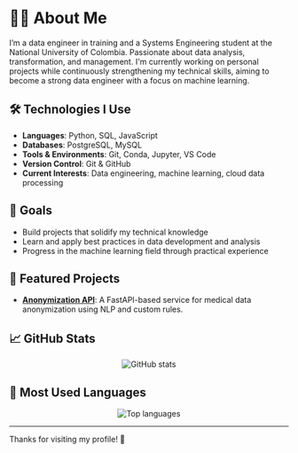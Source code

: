 # 👨‍💻 About Me

I’m a data engineer in training and a Systems Engineering student at the National University of Colombia. Passionate about data analysis, transformation, and management. I'm currently working on personal projects while continuously strengthening my technical skills, aiming to become a strong data engineer with a focus on machine learning.

## 🛠️ Technologies I Use

- **Languages**: Python, SQL, JavaScript  
- **Databases**: PostgreSQL, MySQL  
- **Tools & Environments**: Git, Conda, Jupyter, VS Code  
- **Version Control**: Git & GitHub  
- **Current Interests**: Data engineering, machine learning, cloud data processing

## 🚀 Goals

- Build projects that solidify my technical knowledge  
- Learn and apply best practices in data development and analysis  
- Progress in the machine learning field through practical experience  

## 📂 Featured Projects

- [**Anonymization API**](https://github.com/AIMedic-dev/Anonymization_api): A FastAPI-based service for medical data anonymization using NLP and custom rules.

## 📈 GitHub Stats

<p align="center">
  <img src="https://github-readme-stats.vercel.app/api?username=Juramirezlop&show_icons=true&theme=default&hide_title=true" alt="GitHub stats" />
</p>

## 🧠 Most Used Languages

<p align="center">
  <img src="https://github-readme-stats.vercel.app/api/top-langs/?username=tu_usuario&layout=compact&theme=default" alt="Top languages" />
</p>

---

Thanks for visiting my profile! 👋
